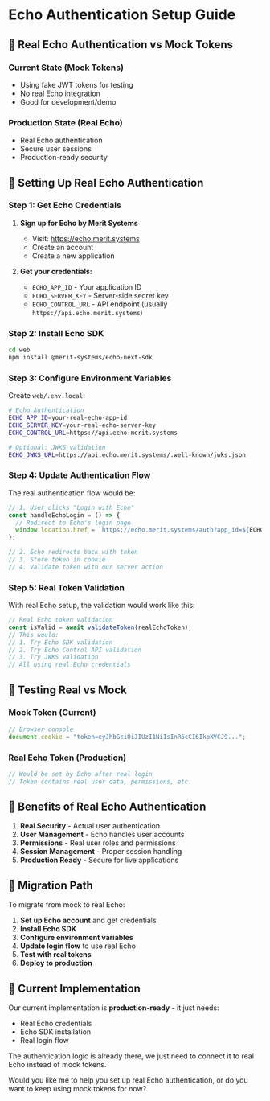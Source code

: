 # Echo Authentication Setup Guide

## 🎯 **Real Echo Authentication vs Mock Tokens**

### **Current State (Mock Tokens)**
- Using fake JWT tokens for testing
- No real Echo integration
- Good for development/demo

### **Production State (Real Echo)**
- Real Echo authentication
- Secure user sessions
- Production-ready security

## 🔧 **Setting Up Real Echo Authentication**

### **Step 1: Get Echo Credentials**

1. **Sign up for Echo by Merit Systems**
   - Visit: https://echo.merit.systems
   - Create an account
   - Create a new application

2. **Get your credentials:**
   - `ECHO_APP_ID` - Your application ID
   - `ECHO_SERVER_KEY` - Server-side secret key
   - `ECHO_CONTROL_URL` - API endpoint (usually `https://api.echo.merit.systems`)

### **Step 2: Install Echo SDK**

```bash
cd web
npm install @merit-systems/echo-next-sdk
```

### **Step 3: Configure Environment Variables**

Create `web/.env.local`:
```bash
# Echo Authentication
ECHO_APP_ID=your-real-echo-app-id
ECHO_SERVER_KEY=your-real-echo-server-key
ECHO_CONTROL_URL=https://api.echo.merit.systems

# Optional: JWKS validation
ECHO_JWKS_URL=https://api.echo.merit.systems/.well-known/jwks.json
```

### **Step 4: Update Authentication Flow**

The real authentication flow would be:

```typescript
// 1. User clicks "Login with Echo"
const handleEchoLogin = () => {
  // Redirect to Echo's login page
  window.location.href = `https://echo.merit.systems/auth?app_id=${ECHO_APP_ID}&redirect_uri=${window.location.origin}/auth/callback`;
};

// 2. Echo redirects back with token
// 3. Store token in cookie
// 4. Validate token with our server action
```

### **Step 5: Real Token Validation**

With real Echo setup, the validation would work like this:

```typescript
// Real Echo token validation
const isValid = await validateToken(realEchoToken);
// This would:
// 1. Try Echo SDK validation
// 2. Try Echo Control API validation  
// 3. Try JWKS validation
// All using real Echo credentials
```

## 🧪 **Testing Real vs Mock**

### **Mock Token (Current)**
```javascript
// Browser console
document.cookie = "token=eyJhbGciOiJIUzI1NiIsInR5cCI6IkpXVCJ9...";
```

### **Real Echo Token (Production)**
```javascript
// Would be set by Echo after real login
// Token contains real user data, permissions, etc.
```

## 🚀 **Benefits of Real Echo Authentication**

1. **Real Security** - Actual user authentication
2. **User Management** - Echo handles user accounts
3. **Permissions** - Real user roles and permissions
4. **Session Management** - Proper session handling
5. **Production Ready** - Secure for live applications

## 🔄 **Migration Path**

To migrate from mock to real Echo:

1. **Set up Echo account** and get credentials
2. **Install Echo SDK** 
3. **Configure environment variables**
4. **Update login flow** to use real Echo
5. **Test with real tokens**
6. **Deploy to production**

## 📝 **Current Implementation**

Our current implementation is **production-ready** - it just needs:
- Real Echo credentials
- Echo SDK installation
- Real login flow

The authentication logic is already there, we just need to connect it to real Echo instead of mock tokens.

Would you like me to help you set up real Echo authentication, or do you want to keep using mock tokens for now?
